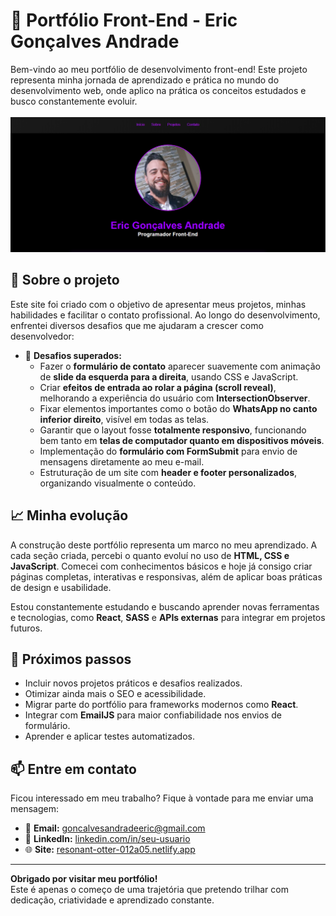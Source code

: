 # 🚀 Portfólio Front-End - Eric Gonçalves Andrade

Bem-vindo ao meu portfólio de desenvolvimento front-end! Este projeto representa minha jornada de aprendizado e prática no mundo do desenvolvimento web, onde aplico na prática os conceitos estudados e busco constantemente evoluir.
<br/>
<br/>
<img src="https://github.com/ciregyn/Portifolio/blob/main/img/foto-portifolio.png?raw=true">

## 🌱 Sobre o projeto

Este site foi criado com o objetivo de apresentar meus projetos, minhas habilidades e facilitar o contato profissional. Ao longo do desenvolvimento, enfrentei diversos desafios que me ajudaram a crescer como desenvolvedor:

- 🧠 **Desafios superados:**
  - Fazer o **formulário de contato** aparecer suavemente com animação de **slide da esquerda para a direita**, usando CSS e JavaScript.
  - Criar **efeitos de entrada ao rolar a página (scroll reveal)**, melhorando a experiência do usuário com **IntersectionObserver**.
  - Fixar elementos importantes como o botão do **WhatsApp no canto inferior direito**, visível em todas as telas.
  - Garantir que o layout fosse **totalmente responsivo**, funcionando bem tanto em **telas de computador quanto em dispositivos móveis**.
  - Implementação do **formulário com FormSubmit** para envio de mensagens diretamente ao meu e-mail.
  - Estruturação de um site com **header e footer personalizados**, organizando visualmente o conteúdo.

## 📈 Minha evolução

A construção deste portfólio representa um marco no meu aprendizado. A cada seção criada, percebi o quanto evoluí no uso de **HTML, CSS e JavaScript**. Comecei com conhecimentos básicos e hoje já consigo criar páginas completas, interativas e responsivas, além de aplicar boas práticas de design e usabilidade.

Estou constantemente estudando e buscando aprender novas ferramentas e tecnologias, como **React**, **SASS** e **APIs externas** para integrar em projetos futuros.

## 🔮 Próximos passos

- Incluir novos projetos práticos e desafios realizados.
- Otimizar ainda mais o SEO e acessibilidade.
- Migrar parte do portfólio para frameworks modernos como **React**.
- Integrar com **EmailJS** para maior confiabilidade nos envios de formulário.
- Aprender e aplicar testes automatizados.

## 📫 Entre em contato

Ficou interessado em meu trabalho? Fique à vontade para me enviar uma mensagem:

- 📧 **Email:** goncalvesandradeeric@gmail.com  
- 💼 **LinkedIn:** [linkedin.com/in/seu-usuario](www.linkedin.com/in/eric-goncalves-andrade)
- 🌐 **Site:** [resonant-otter-012a05.netlify.app](https://ciregyn.github.io/Portifolio/)

---

**Obrigado por visitar meu portfólio!**  
Este é apenas o começo de uma trajetória que pretendo trilhar com dedicação, criatividade e aprendizado constante.

